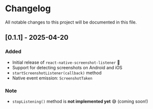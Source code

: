 # Changelog

All notable changes to this project will be documented in this file.

## [0.1.1] - 2025-04-20
### Added
- Initial release of `react-native-screenshot-listener` 🎉
- Support for detecting screenshots on Android and iOS
- `startScreenshotListener(callback)` method
- Native event emission: `ScreenshotTaken`

### Note
- `stopListening()` method is **not implemented yet** 😅 (coming soon!)
